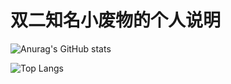 # 双二知名小废物的个人说明
![Anurag's GitHub stats](https://github-readme-stats.vercel.app/api?username=PigeonMuyz&count_private=true&include_all_commits=true&theme=ambient_gradient)

![Top Langs](https://github-readme-stats.vercel.app/api/top-langs/?username=PigeonMuyz&layout=compact)

